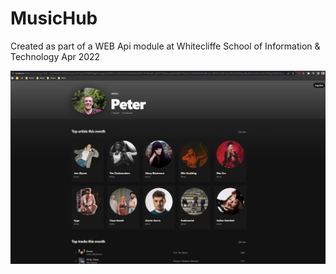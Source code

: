 # MusicHub

Created as part of a WEB Api module at Whitecliffe School of Information & Technology Apr 2022

![image](https://github.com/PeterStanger92020362/MusicHub/blob/master/MusicHub.png)
